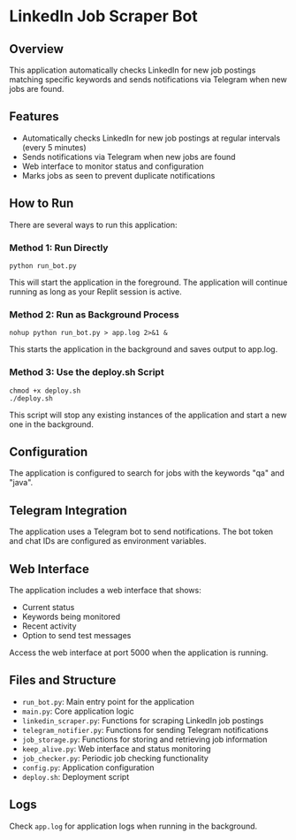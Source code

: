 # LinkedIn Job Scraper Bot

## Overview
This application automatically checks LinkedIn for new job postings matching specific keywords and sends notifications via Telegram when new jobs are found.

## Features
- Automatically checks LinkedIn for new job postings at regular intervals (every 5 minutes)
- Sends notifications via Telegram when new jobs are found
- Web interface to monitor status and configuration
- Marks jobs as seen to prevent duplicate notifications

## How to Run
There are several ways to run this application:

### Method 1: Run Directly
```
python run_bot.py
```
This will start the application in the foreground. The application will continue running as long as your Replit session is active.

### Method 2: Run as Background Process
```
nohup python run_bot.py > app.log 2>&1 &
```
This starts the application in the background and saves output to app.log.

### Method 3: Use the deploy.sh Script
```
chmod +x deploy.sh
./deploy.sh
```
This script will stop any existing instances of the application and start a new one in the background.

## Configuration
The application is configured to search for jobs with the keywords "qa" and "java". 

## Telegram Integration
The application uses a Telegram bot to send notifications. The bot token and chat IDs are configured as environment variables.

## Web Interface
The application includes a web interface that shows:
- Current status
- Keywords being monitored
- Recent activity
- Option to send test messages

Access the web interface at port 5000 when the application is running.

## Files and Structure
- `run_bot.py`: Main entry point for the application
- `main.py`: Core application logic
- `linkedin_scraper.py`: Functions for scraping LinkedIn job postings
- `telegram_notifier.py`: Functions for sending Telegram notifications
- `job_storage.py`: Functions for storing and retrieving job information
- `keep_alive.py`: Web interface and status monitoring
- `job_checker.py`: Periodic job checking functionality
- `config.py`: Application configuration
- `deploy.sh`: Deployment script

## Logs
Check `app.log` for application logs when running in the background.
